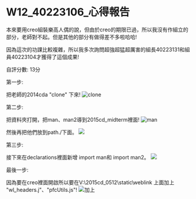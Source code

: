 # W12_40223106_心得報告

本來要用creo組裝樂高人偶的說，但由於creo的期限已過，所以我沒有作組立的部分，老師對不起。但是其他的部分有做得差不多啦哈哈!

因為這次的功課比較複雜，所以我多次詢問超強超猛超厲害的組長40223131和組員40223104才獲得了這個成果!

自評分數:  13分

第一步:

把老師的2014cda "clone" 下來!
![clone](https://copy.com/NQPHYYq6QUYByK7v)

第二步:

把資料夾打開，把man、man2導到2015cd_midterm裡面!
![man](https://copy.com/MS3uTtFwyg6e8aTc)

然後再把他們放到path./下面。
![](https://copy.com/HsTj4KjI82gr3l0q)

第三步:

接下來在declarations裡面新增
import man和 import man2。 
![](https://copy.com/unG3GsPfAECIw48m)

最後一步:

因為要在creo裡面開啟所以要在V:\2015cd_0512\static\weblink 上面加上 "wl_headers.j"、"pfcUtils.js"!
![加上](https://copy.com/YvBG26UeFWRfT0rs)